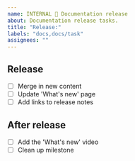 ```yaml
---
name: INTERNAL 🎉 Documentation release
about: Documentation release tasks.
title: "Release:"
labels: "docs,docs/task"
assignees: ""
---
```


## Release

- [ ] Merge in new content
- [ ] Update 'What's new' page
- [ ] Add links to release notes

## After release

- [ ] Add the 'What's new' video 
- [ ] Clean up milestone
